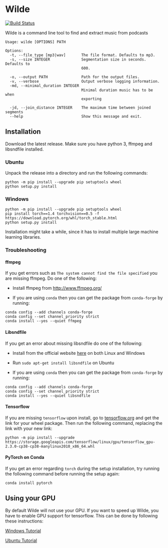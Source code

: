 # Wilde
[![Build Status](https://dev.azure.com/wilde-cli/Wilde/_apis/build/status/wvanlit.Wilde?branchName=main)](https://dev.azure.com/wilde-cli/Wilde/_build/latest?definitionId=1&branchName=main)

Wilde is a command line tool to find and extract music from podcasts

```
Usage: wilde [OPTIONS] PATH

Options:
  -t, --file_type [mp3|wav]       The file format. Defaults to mp3.
  -s, --size INTEGER              Segmentation size in seconds. Defaults to
                                  600.

  -o, --output PATH               Path for the output files.
  -v, --verbose                   Output verbose logging information.
  -md, --minimal_duration INTEGER
                                  Minimal duration music has to be when
                                  exporting

  -jd, --join_distance INTEGER    The maximum time between joined segments
  --help                          Show this message and exit.
```
## Installation
Download the latest release. Make sure you have python 3, ffmpeg and libsndfile installed.

### Ubuntu
Unpack the release into a directory and run the following commands:
```
python -m pip install --upgrade pip setuptools wheel
python setup.py install
```

### Windows
```
python -m pip install --upgrade pip setuptools wheel
pip install torch==1.4 torchvision==0.5 -f https://download.pytorch.org/whl/torch_stable.html
python setup.py install
```
Installation might take a while, since it has to install multiple large machine learning libraries.

### Troubleshooting
#### ffmpeg
If you get errors such as `The system cannot find the file specified` you are missing ffmpeg. Do one of the following:

* Install ffmpeg from http://www.ffmpeg.org/

* If you are using `conda` then you can get the package from `conda-forge` by running:
```
conda config --add channels conda-forge
conda config --set channel_priority strict
conda install --yes --quiet ffmpeg  
```

#### Libsndfile
If you get an error about missing libsndfile do one of the following:

* Install from the official website [here](http://www.mega-nerd.com/libsndfile/#Download) on both Linux and Windows

* Run `sudo apt-get install libsndfile` on Ubuntu

* If you are using `conda` then you can get the package from `conda-forge` by running:
```
conda config --add channels conda-forge
conda config --set channel_priority strict
conda install --yes --quiet libsndfile  
```
#### Tensorflow
If you are missing `tensorflow` upon install, go to [tensorflow.org](https://www.tensorflow.org/install/pip#package-location) and get the link for your wheel package.
Then run the following command, replacing the link with your new link:
```
python -m pip install --upgrade https://storage.googleapis.com/tensorflow/linux/gpu/tensorflow_gpu-2.3.0-cp38-cp38-manylinux2010_x86_64.whl
```
#### PyTorch on Conda
If you get an error regarding `torch` during the setup installation, try running the following command before running the setup again:
```
conda install pytorch
```
## Using your GPU
By default Wilde will not use your GPU. If you want to speed up Wilde, you have to enable GPU support for tensorflow. This can be done by following these instructions:

[Windows Tutorial](https://towardsdatascience.com/installing-tensorflow-with-cuda-cudnn-and-gpu-support-on-windows-10-60693e46e781)

[Ubuntu Tutorial](https://towardsdatascience.com/installing-tensorflow-gpu-in-ubuntu-20-04-4ee3ca4cb75d)
